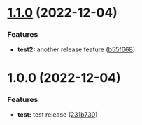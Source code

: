 # [1.1.0](https://github.com/tryniszewski/test-publish/compare/v1.0.0...v1.1.0) (2022-12-04)


### Features

* **test2:** another release feature ([b55f668](https://github.com/tryniszewski/test-publish/commit/b55f668c1b1d8ae0cc3f767f252d316102160646))

# 1.0.0 (2022-12-04)


### Features

* **test:** test release ([231b730](https://github.com/tryniszewski/test-publish/commit/231b7309f606e29ebc7937e500ea69320bce6503))
